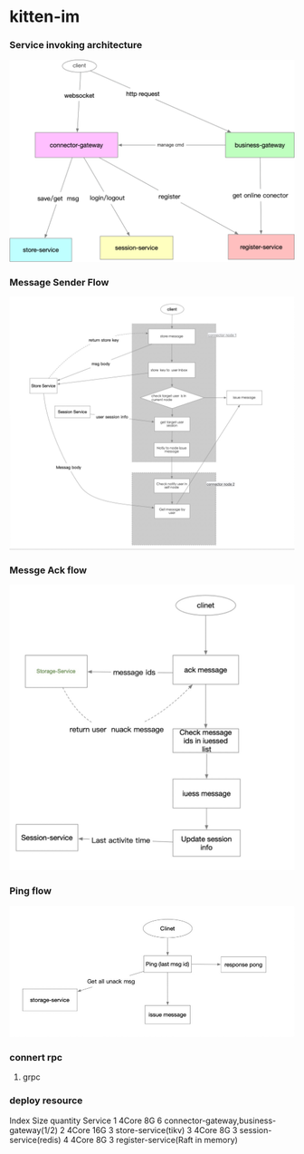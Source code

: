 # kitten-im

### Service invoking architecture

![service invoking architectur](./docs/images/Service-Architecture.png)


### Message Sender Flow

![send message to user flow](./docs/images/send_message_to_user_flow.jpg)

### Messge Ack flow

![ack message flow](./docs/images/act-msg-flow.png)

### Ping flow
![ping flow](./docs/images/ping-pong.jpg)


### connert rpc

 1. grpc
 
 
 ### deploy resource
 Index	Size	quantity	Service
 1	4Core  8G	6	connector-gateway,business-gateway(1/2)
 2	4Core  16G	3	store-service(tikv)
 3	4Core  8G	3	session-service(redis)
 4	4Core  8G	3	register-service(Raft in memory)

